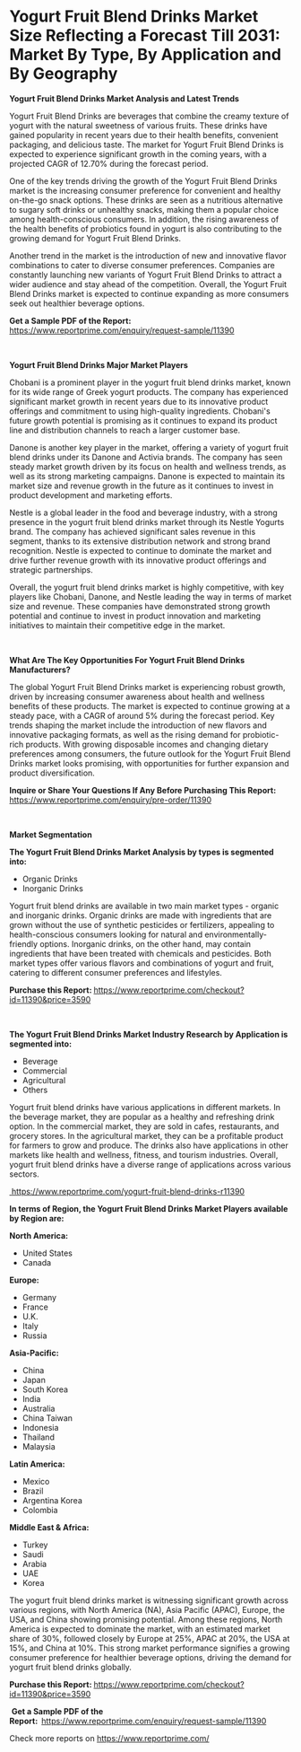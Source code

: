 <p><h1>Yogurt Fruit Blend Drinks Market Size Reflecting a Forecast Till 2031: Market By Type, By Application and By Geography</h1></p><p><strong>Yogurt Fruit Blend Drinks Market Analysis and Latest Trends</strong></p>
<p><p>Yogurt Fruit Blend Drinks are beverages that combine the creamy texture of yogurt with the natural sweetness of various fruits. These drinks have gained popularity in recent years due to their health benefits, convenient packaging, and delicious taste. The market for Yogurt Fruit Blend Drinks is expected to experience significant growth in the coming years, with a projected CAGR of 12.70% during the forecast period.</p><p>One of the key trends driving the growth of the Yogurt Fruit Blend Drinks market is the increasing consumer preference for convenient and healthy on-the-go snack options. These drinks are seen as a nutritious alternative to sugary soft drinks or unhealthy snacks, making them a popular choice among health-conscious consumers. In addition, the rising awareness of the health benefits of probiotics found in yogurt is also contributing to the growing demand for Yogurt Fruit Blend Drinks.</p><p>Another trend in the market is the introduction of new and innovative flavor combinations to cater to diverse consumer preferences. Companies are constantly launching new variants of Yogurt Fruit Blend Drinks to attract a wider audience and stay ahead of the competition. Overall, the Yogurt Fruit Blend Drinks market is expected to continue expanding as more consumers seek out healthier beverage options.</p></p>
<p><strong>Get a Sample PDF of the Report:&nbsp;</strong> <a href="https://www.reportprime.com/enquiry/request-sample/11390">https://www.reportprime.com/enquiry/request-sample/11390</a></p>
<p>&nbsp;</p>
<p><strong>Yogurt Fruit Blend Drinks Major Market Players</strong></p>
<p><p>Chobani is a prominent player in the yogurt fruit blend drinks market, known for its wide range of Greek yogurt products. The company has experienced significant market growth in recent years due to its innovative product offerings and commitment to using high-quality ingredients. Chobani's future growth potential is promising as it continues to expand its product line and distribution channels to reach a larger customer base.</p><p>Danone is another key player in the market, offering a variety of yogurt fruit blend drinks under its Danone and Activia brands. The company has seen steady market growth driven by its focus on health and wellness trends, as well as its strong marketing campaigns. Danone is expected to maintain its market size and revenue growth in the future as it continues to invest in product development and marketing efforts.</p><p>Nestle is a global leader in the food and beverage industry, with a strong presence in the yogurt fruit blend drinks market through its Nestle Yogurts brand. The company has achieved significant sales revenue in this segment, thanks to its extensive distribution network and strong brand recognition. Nestle is expected to continue to dominate the market and drive further revenue growth with its innovative product offerings and strategic partnerships.</p><p>Overall, the yogurt fruit blend drinks market is highly competitive, with key players like Chobani, Danone, and Nestle leading the way in terms of market size and revenue. These companies have demonstrated strong growth potential and continue to invest in product innovation and marketing initiatives to maintain their competitive edge in the market.</p></p>
<p>&nbsp;</p>
<p><strong>What Are The Key Opportunities For Yogurt Fruit Blend Drinks Manufacturers?</strong></p>
<p><p>The global Yogurt Fruit Blend Drinks market is experiencing robust growth, driven by increasing consumer awareness about health and wellness benefits of these products. The market is expected to continue growing at a steady pace, with a CAGR of around 5% during the forecast period. Key trends shaping the market include the introduction of new flavors and innovative packaging formats, as well as the rising demand for probiotic-rich products. With growing disposable incomes and changing dietary preferences among consumers, the future outlook for the Yogurt Fruit Blend Drinks market looks promising, with opportunities for further expansion and product diversification.</p></p>
<p><strong>Inquire or Share Your Questions If Any Before Purchasing This Report:</strong> <a href="https://www.reportprime.com/enquiry/pre-order/11390">https://www.reportprime.com/enquiry/pre-order/11390</a></p>
<p>&nbsp;</p>
<p><strong>Market Segmentation</strong></p>
<p><strong>The Yogurt Fruit Blend Drinks Market Analysis by types is segmented into:</strong></p>
<p><ul><li>Organic Drinks</li><li>Inorganic Drinks</li></ul></p>
<p><p>Yogurt fruit blend drinks are available in two main market types - organic and inorganic drinks. Organic drinks are made with ingredients that are grown without the use of synthetic pesticides or fertilizers, appealing to health-conscious consumers looking for natural and environmentally-friendly options. Inorganic drinks, on the other hand, may contain ingredients that have been treated with chemicals and pesticides. Both market types offer various flavors and combinations of yogurt and fruit, catering to different consumer preferences and lifestyles.</p></p>
<p><strong>Purchase this Report:&nbsp;</strong><a href="https://www.reportprime.com/checkout?id=11390&price=3590">https://www.reportprime.com/checkout?id=11390&price=3590</a></p>
<p>&nbsp;</p>
<p><strong>The Yogurt Fruit Blend Drinks Market Industry Research by Application is segmented into:</strong></p>
<p><ul><li>Beverage</li><li>Commercial</li><li>Agricultural</li><li>Others</li></ul></p>
<p><p>Yogurt fruit blend drinks have various applications in different markets. In the beverage market, they are popular as a healthy and refreshing drink option. In the commercial market, they are sold in cafes, restaurants, and grocery stores. In the agricultural market, they can be a profitable product for farmers to grow and produce. The drinks also have applications in other markets like health and wellness, fitness, and tourism industries. Overall, yogurt fruit blend drinks have a diverse range of applications across various sectors.</p></p>
<p><a href="https://www.reportprime.com/yogurt-fruit-blend-drinks-r11390">&nbsp;https://www.reportprime.com/yogurt-fruit-blend-drinks-r11390</a></p>
<p><strong>In terms of Region, the Yogurt Fruit Blend Drinks Market Players available by Region are:</strong></p>
<p>
    <p> <strong> North America: </strong>
        <ul>
            <li>United States</li>
            <li>Canada</li>
        </ul>
        </p> 
    <p> <strong> Europe: </strong>
        <ul>
            <li>Germany</li>
            <li>France</li>
            <li>U.K.</li>
            <li>Italy</li>
            <li>Russia</li>
        </ul>
        </p> 
    <p> <strong> Asia-Pacific: </strong>
        <ul>
            <li>China</li>
            <li>Japan</li>
            <li>South Korea</li>
            <li>India</li>
            <li>Australia</li>
            <li>China Taiwan</li>
            <li>Indonesia</li>
            <li>Thailand</li>
            <li>Malaysia</li>
        </ul>
        </p> 
    <p> <strong> Latin America: </strong>
        <ul>
            <li>Mexico</li>
            <li>Brazil</li>
            <li>Argentina Korea</li>
            <li>Colombia</li>
        </ul>
        </p> 
    <p> <strong> Middle East & Africa: </strong>
        <ul>
            <li>Turkey</li>
            <li>Saudi</li>
            <li>Arabia</li>
            <li>UAE</li>
            <li>Korea</li>
        </ul>
    </p>
    </p>
<p><p>The yogurt fruit blend drinks market is witnessing significant growth across various regions, with North America (NA), Asia Pacific (APAC), Europe, the USA, and China showing promising potential. Among these regions, North America is expected to dominate the market, with an estimated market share of 30%, followed closely by Europe at 25%, APAC at 20%, the USA at 15%, and China at 10%. This strong market performance signifies a growing consumer preference for healthier beverage options, driving the demand for yogurt fruit blend drinks globally.</p></p>
<p><strong>Purchase this Report: </strong><a href="https://www.reportprime.com/checkout?id=11390&price=3590">https://www.reportprime.com/checkout?id=11390&price=3590</a></p>
<p>&nbsp;<strong>Get a Sample PDF of the Report:&nbsp;&nbsp;</strong><a href="https://www.reportprime.com/enquiry/request-sample/11390">https://www.reportprime.com/enquiry/request-sample/11390</a></p>
<p><strong></strong></p>
<p>Check more reports on <a href="https://www.reportprime.com/">https://www.reportprime.com/</a></p>